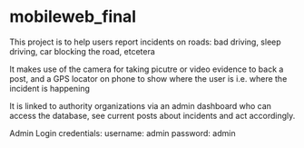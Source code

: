 # mobileweb_final

This project is to help users report incidents on roads: bad driving, sleep driving, car blocking the road, etcetera

It makes use of the camera for taking picutre or video evidence to back a post, and a GPS locator on phone to show where the user is
i.e. where the incident is happening

It is linked to authority organizations via an admin dashboard who can access the database, see current posts about incidents and act accordingly.

Admin Login credentials:
username: admin
password: admin

